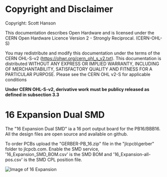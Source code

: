 # Copyright and Disclaimer
Copyright: Scott Hanson

This documentation describes Open Hardware and is licensed under the CERN Open Hardware Licence Version 2 - Strongly Reciprocal. (CERN-OHL-S)

You may redistribute and modify this documentation under the terms of the CERN OHL-S-v2 (https://ohwr.org/cern_ohl_s_v2.txt). This documentation is distributed WITHOUT ANY EXPRESS OR IMPLIED WARRANTY, INCLUDING OF MERCHANTABILITY, SATISFACTORY QUALITY AND FITNESS FOR A PARTICULAR PURPOSE. Please see the CERN OHL v2-S for applicable conditions

**Under CERN OHL-S-v2, derivative work must be publicy released as defined in subsection 3.3**

# 16 Expansion Dual SMD

The "16 Expansion Dual SMD" ia a 16 port output board for the PB16/BBB16. All the design files are open source and available on github.

To order PCBs upload the "GERBER-PB_16.zip" file in the "jlcpcb\gerber" folder to jlcpcb.com. Enable the SMD service, '16_Expansion_SMD_BOM.csv' is the SMD BOM and '16_Expansion-all-pos.csv' is the SMD CPL position file.

![Image of 16 Expansion](https://github.com/computergeek1507/PB_16/raw/master/16_Expansion_Dual_SMD/16_Expansion.png)
